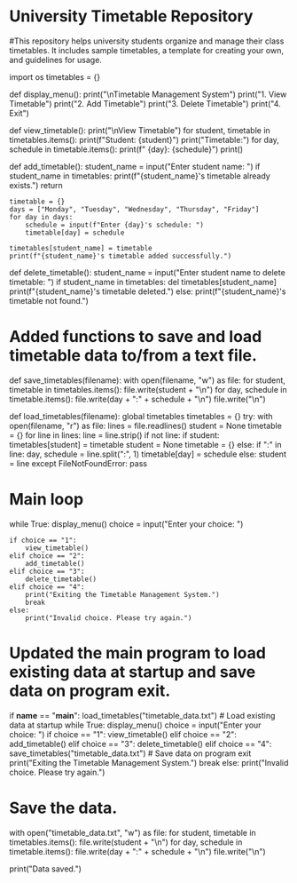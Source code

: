 # University Timetable Repository
#This repository helps university students organize and manage their class timetables. It includes sample timetables, a template for creating your own, and guidelines for usage.

import os
timetables = {}

def display_menu():
    print("\nTimetable Management System")
    print("1. View Timetable")
    print("2. Add Timetable")
    print("3. Delete Timetable")
    print("4. Exit")

def view_timetable():
    print("\nView Timetable")
    for student, timetable in timetables.items():
        print(f"Student: {student}")
        print("Timetable:")
        for day, schedule in timetable.items():
            print(f"  {day}: {schedule}")
        print()

def add_timetable():
    student_name = input("Enter student name: ")
    if student_name in timetables:
        print(f"{student_name}'s timetable already exists.")
        return

    timetable = {}
    days = ["Monday", "Tuesday", "Wednesday", "Thursday", "Friday"]
    for day in days:
        schedule = input(f"Enter {day}'s schedule: ")
        timetable[day] = schedule

    timetables[student_name] = timetable
    print(f"{student_name}'s timetable added successfully.")

def delete_timetable():
    student_name = input("Enter student name to delete timetable: ")
    if student_name in timetables:
        del timetables[student_name]
        print(f"{student_name}'s timetable deleted.")
    else:
        print(f"{student_name}'s timetable not found.")
# Added functions to save and load timetable data to/from a text file.

def save_timetables(filename):
    with open(filename, "w") as file:
        for student, timetable in timetables.items():
            file.write(student + "\n")
            for day, schedule in timetable.items():
                file.write(day + ":" + schedule + "\n")
            file.write("\n")

def load_timetables(filename):
    global timetables
    timetables = {}
    try:
        with open(filename, "r") as file:
            lines = file.readlines()
            student = None
            timetable = {}
            for line in lines:
                line = line.strip()
                if not line:
                    if student:
                        timetables[student] = timetable
                    student = None
                    timetable = {}
                else:
                    if ":" in line:
                        day, schedule = line.split(":", 1)
                        timetable[day] = schedule
                    else:
                        student = line
    except FileNotFoundError:
        pass

# Main loop
while True:
    display_menu()
    choice = input("Enter your choice: ")

    if choice == "1":
        view_timetable()
    elif choice == "2":
        add_timetable()
    elif choice == "3":
        delete_timetable()
    elif choice == "4":
        print("Exiting the Timetable Management System.")
        break
    else:
        print("Invalid choice. Please try again.")
        
# Updated the main program to load existing data at startup and save data on program exit.
if __name__ == "__main__":
    load_timetables("timetable_data.txt")  # Load existing data at startup
    while True:
        display_menu()
        choice = input("Enter your choice: ")
        if choice == "1":
            view_timetable()
        elif choice == "2":
            add_timetable()
        elif choice == "3":
            delete_timetable()
        elif choice == "4":
            save_timetables("timetable_data.txt")  # Save data on program exit
            print("Exiting the Timetable Management System.")
            break
        else:
            print("Invalid choice. Please try again.")

# Save the data.
with open("timetable_data.txt", "w") as file:
    for student, timetable in timetables.items():
        file.write(student + "\n")
        for day, schedule in timetable.items():
            file.write(day + ":" + schedule + "\n")
        file.write("\n")

print("Data saved.")
